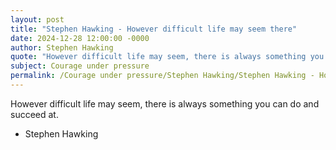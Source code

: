 ```yaml
---
layout: post
title: "Stephen Hawking - However difficult life may seem there"
date: 2024-12-28 12:00:00 -0000
author: Stephen Hawking
quote: "However difficult life may seem, there is always something you can do and succeed at."
subject: Courage under pressure
permalink: /Courage under pressure/Stephen Hawking/Stephen Hawking - However difficult life may seem there
---
```


However difficult life may seem, there is always something you can do and succeed at.

- Stephen Hawking
